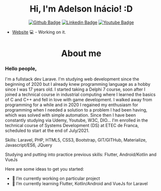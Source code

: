 <div align="center">
  <h1> Hi, I'm Adelson Inácio! :D</h1>


[![Github Badge](https://img.shields.io/badge/-Github-000?style=flat-square&logo=Github&logoColor=white&link=https://github.com/niodio)](https://github.com/niodio)
[![Linkedin Badge](https://img.shields.io/badge/-LinkedIn-blue?style=flat-square&logo=Linkedin&logoColor=white&link=https://www.linkedin.com/in/adelson-inacio-79788a51/)](https://www.linkedin.com/in/niodio)
[![Youtube Badge](https://img.shields.io/badge/-YouTube-ff0000?style=flat-square&labelColor=ff0000&logo=youtube&logoColor=white&link=https://www.youtube.com)](https://www.youtube.com/)
  
</div>

- [Website](https://#) 💻 - Working on it.


<h1 align="center"> About me </h1>
 
### Hello people,

I'm a fullstack dev Larave.
I'm studying web development since the beginning of 2020 but I already knew programming language as a hobby since I was 17 years old.
I started taking a Delphi 7 course, soon after I joined a technical course in industrial computing where I learned the basics of C and C++ and fell in love with game development.
I walked away from programming for a while and in 2020 I regained my enthusiasm for programming when I needed a solution to a problem I had been having, which was solved with simple automation.
Since then I have been constantly studying via Udemy, Youtube, W3C, DIO...
I'm enrolled in the technical course of Systems Development (DS) at ETEC de Franca, scheduled to start at the end of July/2021.

Skills:
Laravel, PHP, HTML5, CSS3, Bootstrap, GIT/GITHub,
 Materialize, Javascript/ES6, JQuery

Studying and putting into practice previous skills:
Flutter, Android/Kotlin and VueJs 

Here are some ideas to get you started:

- 🔭 I’m currently working on particular project
- 🌱 I’m currently learning Flutter, Kotlin/Android and VueJs for Laravel
